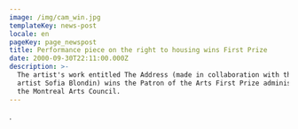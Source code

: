```yaml
---
image: /img/cam_win.jpg
templateKey: news-post
locale: en
pageKey: page_newspost
title: Performance piece on the right to housing wins First Prize
date: 2000-09-30T22:11:00.000Z
description: >-
  The artist's work entitled The Address (made in collaboration with theatre
  artist Sofia Blondin) wins the Patron of the Arts First Prize administered by
  the Montreal Arts Council.
---
```

.
